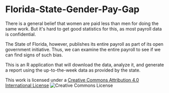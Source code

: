 Florida-State-Gender-Pay-Gap
============================

There is a general belief that women are paid less than men for doing the same work.  But it's hard to get
good statistics for this, as most payroll data is confidential.

The State of Florida, however, publishes its entire payroll as part of its open government initiative.  Thus,
we can examine the entire payroll to see if we can find signs of such bias.

This is an R application that will download the data, analyze it, and generate a report using the up-to-the-week
data as provided by the state.  

This work is licensed under a [Creative Commons Attribution 4.0 International License](http://creativecommons.org/licenses/by/4.0/)
![Creative Commons License](https://i.creativecommons.org/l/by/4.0/88x31.png)
